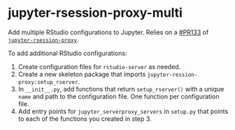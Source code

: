 # jupyter-rsession-proxy-multi

Add multiple RStudio configurations to Jupyter. Relies on a [#PR133](https://github.com/jupyterhub/jupyter-rsession-proxy/pull/133) of [`jupyter-rsession-proxy`](https://github.com/jupyterhub/jupyter-rsession-proxy).

To add additional RStudio configurations:
1. Create configuration files for `rstudio-server` as needed.
2. Create a new skeleton package that imports `jupyter-ression-proxy:setup_rserver`. 
3. In `__init__.py`, add functions that return `setup_rserver()` with a unique `name` and path to the configuration file. One function per configuration file.
2. Add entry points for `jupyter_serverproxy_servers` in `setup.py` that points to each of the functions you created in step 3.
